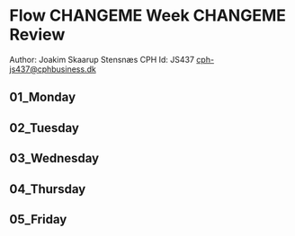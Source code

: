 # Flow CHANGEME Week CHANGEME Review

Author: Joakim Skaarup Stensnæs
CPH Id: JS437
cph-js437@cphbusiness.dk


## 01_Monday


## 02_Tuesday


## 03_Wednesday


## 04_Thursday


## 05_Friday